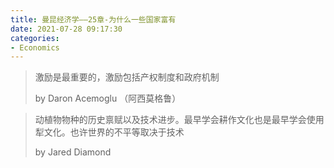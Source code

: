 ```yaml
---
title: 曼昆经济学——25章-为什么一些国家富有
date: 2021-07-28 09:17:30
categories:
- Economics
---
```

>  激励是最重要的，激励包括产权制度和政府机制
>
> by Daron Acemoglu （阿西莫格鲁）



> 动植物物种的历史禀赋以及技术进步。最早学会耕作文化也是最早学会使用犁文化。也许世界的不平等取决于技术
>
> by Jared Diamond



